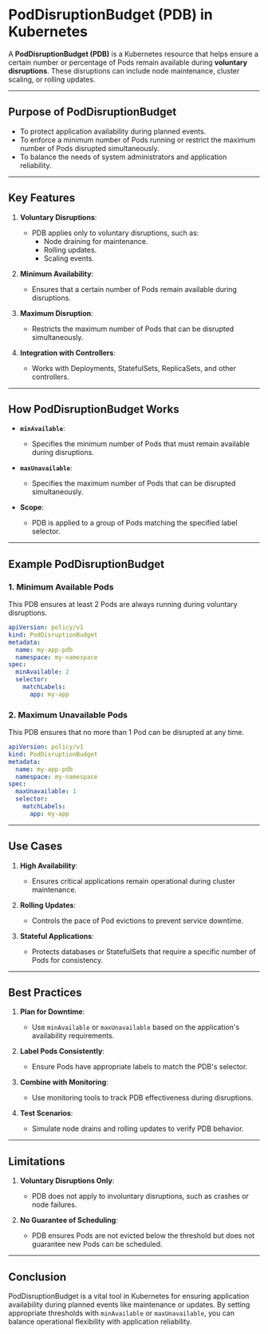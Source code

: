 # PodDisruptionBudget (PDB) in Kubernetes

A **PodDisruptionBudget (PDB)** is a Kubernetes resource that helps ensure a certain number or percentage of Pods remain available during **voluntary disruptions**. These disruptions can include node maintenance, cluster scaling, or rolling updates.

---

## **Purpose of PodDisruptionBudget**

- To protect application availability during planned events.
- To enforce a minimum number of Pods running or restrict the maximum number of Pods disrupted simultaneously.
- To balance the needs of system administrators and application reliability.

---

## **Key Features**

1. **Voluntary Disruptions**:

   - PDB applies only to voluntary disruptions, such as:
     - Node draining for maintenance.
     - Rolling updates.
     - Scaling events.

2. **Minimum Availability**:

   - Ensures that a certain number of Pods remain available during disruptions.

3. **Maximum Disruption**:

   - Restricts the maximum number of Pods that can be disrupted simultaneously.

4. **Integration with Controllers**:
   - Works with Deployments, StatefulSets, ReplicaSets, and other controllers.

---

## **How PodDisruptionBudget Works**

- **`minAvailable`**:

  - Specifies the minimum number of Pods that must remain available during disruptions.

- **`maxUnavailable`**:

  - Specifies the maximum number of Pods that can be disrupted simultaneously.

- **Scope**:
  - PDB is applied to a group of Pods matching the specified label selector.

---

## **Example PodDisruptionBudget**

### **1. Minimum Available Pods**

This PDB ensures at least 2 Pods are always running during voluntary disruptions.

```yaml
apiVersion: policy/v1
kind: PodDisruptionBudget
metadata:
  name: my-app-pdb
  namespace: my-namespace
spec:
  minAvailable: 2
  selector:
    matchLabels:
      app: my-app
```

### **2. Maximum Unavailable Pods**

This PDB ensures that no more than 1 Pod can be disrupted at any time.

```yaml
apiVersion: policy/v1
kind: PodDisruptionBudget
metadata:
  name: my-app-pdb
  namespace: my-namespace
spec:
  maxUnavailable: 1
  selector:
    matchLabels:
      app: my-app
```

---

## **Use Cases**

1. **High Availability**:

   - Ensures critical applications remain operational during cluster maintenance.

2. **Rolling Updates**:

   - Controls the pace of Pod evictions to prevent service downtime.

3. **Stateful Applications**:
   - Protects databases or StatefulSets that require a specific number of Pods for consistency.

---

## **Best Practices**

1. **Plan for Downtime**:

   - Use `minAvailable` or `maxUnavailable` based on the application's availability requirements.

2. **Label Pods Consistently**:

   - Ensure Pods have appropriate labels to match the PDB's selector.

3. **Combine with Monitoring**:

   - Use monitoring tools to track PDB effectiveness during disruptions.

4. **Test Scenarios**:
   - Simulate node drains and rolling updates to verify PDB behavior.

---

## **Limitations**

1. **Voluntary Disruptions Only**:

   - PDB does not apply to involuntary disruptions, such as crashes or node failures.

2. **No Guarantee of Scheduling**:
   - PDB ensures Pods are not evicted below the threshold but does not guarantee new Pods can be scheduled.

---

## **Conclusion**

PodDisruptionBudget is a vital tool in Kubernetes for ensuring application availability during planned events like maintenance or updates. By setting appropriate thresholds with `minAvailable` or `maxUnavailable`, you can balance operational flexibility with application reliability.
